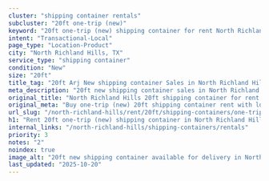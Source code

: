 ```yaml
---
cluster: "shipping container rentals"
subcluster: "20ft one-trip (new)"
keyword: "20ft one-trip (new) shipping container for rent North Richland Hills, TX"
intent: "Transactional-Local"
page_type: "Location-Product"
city: "North Richland Hills, TX"
service_type: "shipping container"
condition: "New"
size: "20ft"
title_tag: "20ft Arj New shipping container Sales in North Richland Hills | LC Container"
meta_description: "20ft new shipping container sales in North Richland Hills. Fast delivery, competitive pricing. Serving shipping containers area. Quote ID: 5SR. Call (214) 524-4168 for your free quote today."
original_title: "North Richland Hills 20ft shipping container for rent | LC"
original_meta: "Buy one-trip (new) 20ft shipping container rent with local delivery in North Richland Hills, TX. LC Container — local Since 2003. Request a fast quote today."
url_slug: "/north-richland-hills/rent/20ft/shipping-containers/one-trip-new"
h1: "Rent 20ft one-trip (new) shipping container in North Richland Hills"
internal_links: "/north-richland-hills/shipping-containers/rentals"
priority: 3
notes: "2"
noindex: true
image_alt: "20ft new shipping container available for delivery in North Richland Hills"
last_updated: "2025-10-20"
---
```


<!-- TODO: Add unique city/inventory copy, images, and internal links here. -->

